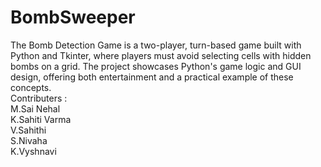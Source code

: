 # BombSweeper
The Bomb Detection Game is a two-player, turn-based game built with Python and Tkinter, where players must avoid selecting cells with hidden bombs on a grid. The project showcases Python's game logic and GUI design, offering both entertainment and a practical example of these concepts.
<br>
Contributers :
<br>
M.Sai Nehal <br>
K.Sahiti Varma <br>
V.Sahithi <br>
S.Nivaha <br>
K.Vyshnavi 
